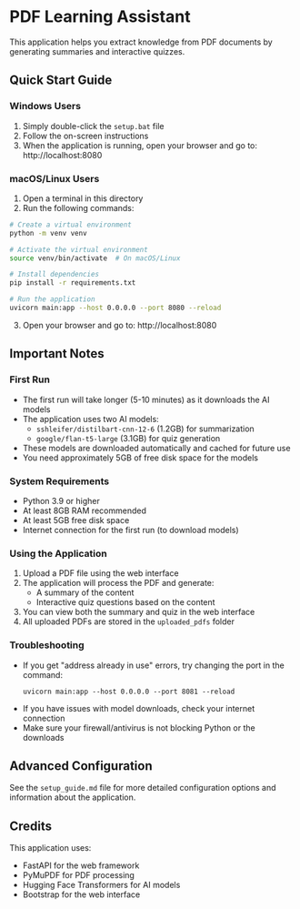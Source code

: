 # PDF Learning Assistant

This application helps you extract knowledge from PDF documents by generating summaries and interactive quizzes.

## Quick Start Guide

### Windows Users

1. Simply double-click the `setup.bat` file
2. Follow the on-screen instructions
3. When the application is running, open your browser and go to: http://localhost:8080

### macOS/Linux Users

1. Open a terminal in this directory
2. Run the following commands:

```bash
# Create a virtual environment
python -m venv venv

# Activate the virtual environment
source venv/bin/activate  # On macOS/Linux

# Install dependencies
pip install -r requirements.txt

# Run the application
uvicorn main:app --host 0.0.0.0 --port 8080 --reload
```

3. Open your browser and go to: http://localhost:8080

## Important Notes

### First Run

- The first run will take longer (5-10 minutes) as it downloads the AI models
- The application uses two AI models:
  - `sshleifer/distilbart-cnn-12-6` (1.2GB) for summarization
  - `google/flan-t5-large` (3.1GB) for quiz generation
- These models are downloaded automatically and cached for future use
- You need approximately 5GB of free disk space for the models

### System Requirements

- Python 3.9 or higher
- At least 8GB RAM recommended
- At least 5GB free disk space
- Internet connection for the first run (to download models)

### Using the Application

1. Upload a PDF file using the web interface
2. The application will process the PDF and generate:
   - A summary of the content
   - Interactive quiz questions based on the content
3. You can view both the summary and quiz in the web interface
4. All uploaded PDFs are stored in the `uploaded_pdfs` folder

### Troubleshooting

- If you get "address already in use" errors, try changing the port in the command:
  ```
  uvicorn main:app --host 0.0.0.0 --port 8081 --reload
  ```
- If you have issues with model downloads, check your internet connection
- Make sure your firewall/antivirus is not blocking Python or the downloads

## Advanced Configuration

See the `setup_guide.md` file for more detailed configuration options and information about the application.

## Credits

This application uses:
- FastAPI for the web framework
- PyMuPDF for PDF processing
- Hugging Face Transformers for AI models
- Bootstrap for the web interface 